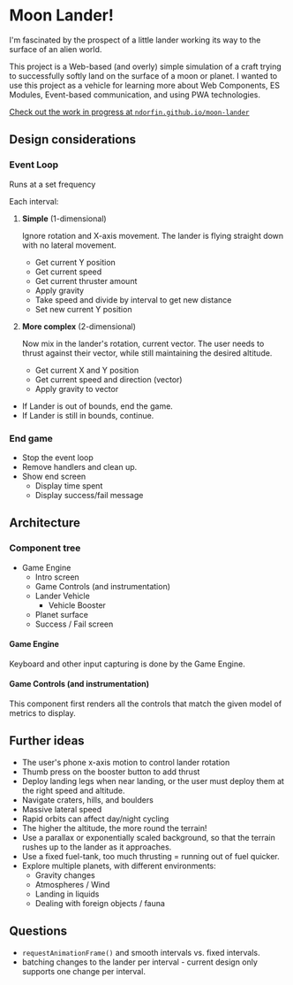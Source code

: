 # Moon Lander!

I'm fascinated by the prospect of a little lander working its way to the surface of an alien world.

This project is a Web-based (and overly) simple simulation of a craft trying to successfully softly land on the surface of a moon or planet.
I wanted to use this project as a vehicle for learning more about Web Components, ES Modules, Event-based communication, and using PWA technologies.

[Check out the work in progress at `ndorfin.github.io/moon-lander`](https://ndorfin.github.io/moon-lander/)

## Design considerations

### Event Loop

Runs at a set frequency

Each interval:

1. **Simple** (1-dimensional)

	Ignore rotation and X-axis movement. The lander is flying straight down with no lateral movement.

	- Get current Y position
	- Get current speed
	- Get current thruster amount
	- Apply gravity
	- Take speed and divide by interval to get new distance
	- Set new current Y position

2. **More complex** (2-dimensional)

	Now mix in the lander's rotation, current vector. The user needs to thrust against their vector, while still maintaining the desired altitude.

	- Get current X and Y position
	- Get current speed and direction (vector)
	- Apply gravity to vector

- If Lander is out of bounds, end the game.
- If Lander is still in bounds, continue.

### End game

- Stop the event loop
- Remove handlers and clean up.
- Show end screen
	- Display time spent
	- Display success/fail message

## Architecture

### Component tree

- Game Engine
	- Intro screen
	- Game Controls (and instrumentation)
	- Lander Vehicle
		- Vehicle Booster
	- Planet surface
	- Success / Fail screen

#### Game Engine

Keyboard and other input capturing is done by the Game Engine. 

#### Game Controls (and instrumentation)

This component first renders all the controls that match the given model of metrics to display.

## Further ideas

- The user's phone x-axis motion to control lander rotation
- Thumb press on the booster button to add thrust
- Deploy landing legs when near landing, or the user must deploy them at the right speed and altitude.
- Navigate craters, hills, and boulders
- Massive lateral speed
- Rapid orbits can affect day/night cycling
- The higher the altitude, the more round the terrain!
- Use a parallax or exponentially scaled background, so that the terrain rushes up to the lander as it approaches.
- Use a fixed fuel-tank, too much thrusting = running out of fuel quicker.
- Explore multiple planets, with different environments:
  - Gravity changes
  - Atmospheres / Wind
  - Landing in liquids
  - Dealing with foreign objects / fauna

## Questions

- `requestAnimationFrame()` and smooth intervals vs. fixed intervals.
- batching changes to the lander per interval - current design only supports one change per interval.